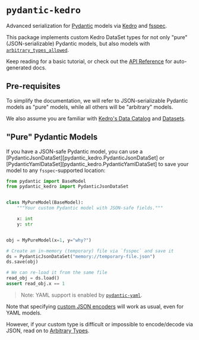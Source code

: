 # `pydantic-kedro`

Advanced serialization for [Pydantic](https://docs.pydantic.dev/) models
via [Kedro](https://kedro.readthedocs.io/en/stable/index.html) and
[fsspec](https://filesystem-spec.readthedocs.io/en/latest/).

This package implements custom Kedro DataSet types for not only "pure" (JSON-serializable)
Pydantic models, but also models with [`arbitrary_types_allowed`](https://docs.pydantic.dev/usage/types/#arbitrary-types-allowed).

Keep reading for a basic tutorial,
or check out the [API Reference](reference/index.md) for auto-generated docs.

## Pre-requisites

To simplify the documentation, we will refer to JSON-serializable Pydantic models
as "pure" models, while all others will be "arbitrary" models.

We also assume you are familiar with [Kedro's Data Catalog](https://docs.kedro.org/en/stable/data/data_catalog.html)
and [Datasets](https://docs.kedro.org/en/stable/data/kedro_io.html).

## "Pure" Pydantic Models

If you have a JSON-safe Pydantic model, you can use a
[PydanticJsonDataSet][pydantic_kedro.PydanticJsonDataSet]
or [PydanticYamlDataSet][pydantic_kedro.PydanticYamlDataSet]
to save your model to any `fsspec`-supported location:

```python
from pydantic import BaseModel
from pydantic_kedro import PydanticJsonDataSet


class MyPureModel(BaseModel):
    """Your custom Pydantic model with JSON-safe fields."""

    x: int
    y: str


obj = MyPureModel(x=1, y="why?")

# Create an in-memory (temporary) file via `fsspec` and save it
ds = PydanticJsonDataSet("memory://temporary-file.json")
ds.save(obj)

# We can re-load it from the same file
read_obj = ds.load()
assert read_obj.x == 1
```

> Note: YAML support is enabled by [`pydantic-yaml`](https://pydantic-yaml.readthedocs.io/en/latest/).

Note that specifying [custom JSON encoders](https://docs.pydantic.dev/usage/exporting_models/#json_encoders)
will work as usual, even for YAML models.

However, if your custom type is difficult or impossible to encode/decode via
JSON, read on to [Arbitrary Types](./arbitrary_types.md).
